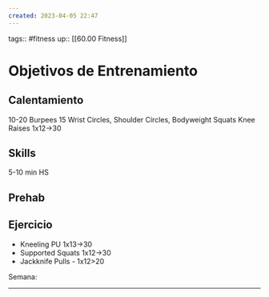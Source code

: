 ```yaml
---
created: 2023-04-05 22:47
---
```

tags:: #fitness
up:: [[60.00 Fitness]]
# Objetivos de Entrenamiento

## Calentamiento
10-20 Burpees
15 Wrist Circles, Shoulder Circles, Bodyweight Squats
Knee Raises 1x12->30

## Skills
5-10 min HS

## Prehab

## Ejercicio
- Kneeling PU 1x13->30
- Supported Squats 1x12->30
- Jackknife Pulls - 1x12>20

Semana: 
___
